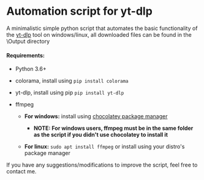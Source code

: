 # Automation script for yt-dlp

A minimalistic simple python script that automates the basic functionality of the [yt-dlp](https://github.com/yt-dlp/yt-dlp) tool on windows/linux, all downloaded files can be found in the \Output directory

#### Requirements:

- Python 3.6+ 

- colorama, install using `pip install colorama`

- yt-dlp, install using pip `pip install yt-dlp` 

- ffmpeg
  
  - **For windows:** install using [chocolatey package manager](https://chocolatey.org/)
    - **NOTE: For windows users, ffmpeg must be in the same folder as the script if you didn't use chocolatey to install it** 
  
  - **For linux:**
    `sudo apt install ffmpeg` or install using your distro's package manager

If you have any suggestions/modifications to improve the script, feel free to contact me.






